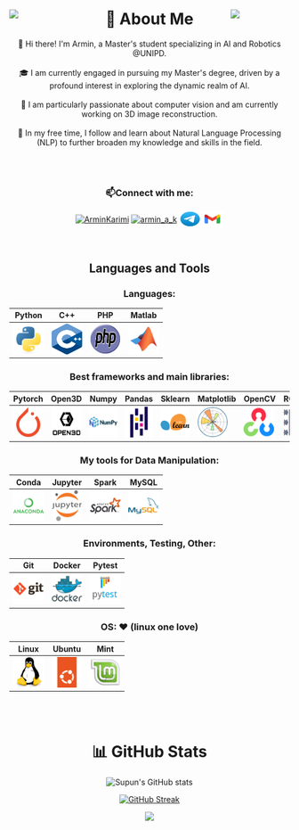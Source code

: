 <div align="center">
<img align="left" src="https://user-images.githubusercontent.com/65187002/144930161-2f783401-8d27-4fdf-a2f7-cc0ba32f1f1f.gif" width="21%" style="display:inline;"><img align="right" src="https://user-images.githubusercontent.com/65187002/144930161-2f783401-8d27-4fdf-a2f7-cc0ba32f1f1f.gif" width="21%" style="display:inline;">

# 💫 About Me
👋 Hi there! I'm Armin, a Master's student specializing in AI and Robotics @UNIPD. <br><br>🎓 I am currently engaged in pursuing my Master's degree, driven by a profound interest in exploring the dynamic realm of AI. <br><br>🤖 I am particularly passionate about computer vision and am currently working on 3D image reconstruction.<br><br> 🌱 In my free time, I follow and learn about Natural Language Processing (NLP) to further broaden my knowledge and skills in the field.<br><br>
</dev>

<br>

<h3 align="center">📫Connect with me:</h3>
<p align="center">
<a href="https://www.linkedin.com/in/armin-karimi/" target="blank"><img align="center" src="https://raw.githubusercontent.com/rahuldkjain/github-profile-readme-generator/master/src/images/icons/Social/linked-in-alt.svg" alt="ArminKarimi" height="30" width="40" /></a>
<a href="https://instagram.com/armin_a_k" target="blank"><img align="center" src="https://raw.githubusercontent.com/rahuldkjain/github-profile-readme-generator/master/src/images/icons/Social/instagram.svg" alt="armin_a_k" height="30" width="40" /></a>
<a href="https://t.me/armin_a_k" target="blank"><img align="center" src="https://github.com/arminak6/arminak6/blob/main/imgs/telegram.svg" alt="armin_a_k" height="30" width="40" /></a><a href="mailto:karimi77armin@gmail.com" target="blank"><img align="center" src="https://github.com/arminak6/arminak6/blob/main/imgs/gmail.svg" alt="armin_a_k" height="30" width="40" /></a>
</p>
 
<br>








## Languages and Tools 
<div>

### Languages:
| Python | C++ | PHP | Matlab |
|----------|----------|----------|-----|
|  <img src="https://github.com/devicons/devicon/blob/master/icons/python/python-original.svg" title="Python"  alt="Python" width="55" height="55"/> |  <img src="https://github.com/arminak6/arminak6/blob/main/imgs/C%2B%2B.svg" title="C++"  alt="C" width="55" height="55"/> |  <img src="https://github.com/arminak6/arminak6/blob/main/imgs/php.svg" title="PHP" alt="PHP" width="55" height="55"/> |  <img src="https://github.com/arminak6/arminak6/blob/main/imgs/matlab.svg" title="Matlab" alt="Maltlab" width="55" height="55"/>|

  

### Best frameworks and main libraries:

| Pytorch | Open3D | Numpy | Pandas | Sklearn | Matplotlib | OpenCV | ROS |
|----------|----------|----------|----------|----------|----------|----------|----------|
|  <img src="https://github.com/devicons/devicon/blob/master/icons/pytorch/pytorch-original.svg" title="Pytorch"  alt="Pytorch" width="55" height="55"/>|  <img src="https://github.com/arminak6/arminak6/blob/main/imgs/open3D.svg" title="Open3D"  alt="open3D" width="55" height="55"/>|  <img src="https://github.com/devicons/devicon/blob/master/icons/numpy/numpy-original-wordmark.svg" title="Numpy" alt="Numpy" width="55" height="55"/>|  <img src="https://github.com/devicons/devicon/blob/master/icons/pandas/pandas-original.svg" title="Pandas" alt="Pandas" width="55" height="55"/>|  <img src="https://github.com/devicons/devicon/blob/master/icons/scikitlearn/scikitlearn-original.svg" title="sklearn" alt="sklearn" width="55" height="55"/>|  <img src="https://github.com/devicons/devicon/blob/master/icons/matplotlib/matplotlib-original.svg" title="mpl" alt="mpl" width="55" height="55"/>| <img src="https://github.com/devicons/devicon/blob/master/icons/opencv/opencv-original.svg" title="mpl" alt="mpl" width="55" height="55"/>|<img src="https://github.com/arminak6/arminak6/blob/main/imgs/Ros.svg" title="ROS" alt="ROS" width="55" height="55"/>|


### My tools for Data Manipulation:

| Conda | Jupyter | Spark | MySQL |
|----------|----------|----------|----------|
|<img src="https://github.com/devicons/devicon/blob/master/icons/anaconda/anaconda-original-wordmark.svg" title="Anaconda" alt="Conda" width="55" height="55"/>|<img src="https://github.com/devicons/devicon/blob/master/icons/jupyter/jupyter-original-wordmark.svg" title="Jupiter" alt="Jupiter" width="55" height="55"/>|<img src="https://github.com/devicons/devicon/blob/master/icons/apachespark/apachespark-original-wordmark.svg" title="Spark" alt="Spark" width="55" height="55"/>|<img src="https://github.com/devicons/devicon/blob/master/icons/mysql/mysql-original-wordmark.svg" title="MySQL" alt="MySQL" width="55" height="55"/>|


  
### Environments, Testing, Other:

| Git | Docker | Pytest | 
|----------|----------|----------|
|<img src="https://github.com/devicons/devicon/blob/master/icons/git/git-original-wordmark.svg" title="Git" alt="Git" width="55" height="55"/>|<img src="https://github.com/devicons/devicon/blob/master/icons/docker/docker-original-wordmark.svg" title="Docker" alt="Docker" width="55" height="55"/>|<img src="https://github.com/devicons/devicon/blob/master/icons/pytest/pytest-original-wordmark.svg" title="pytest" alt="pytest" width="55" height="55"/>|


### OS: ❤️ (linux one love)

| Linux | Ubuntu | Mint |
|----------|----------|----------|
| <img src="https://github.com/devicons/devicon/blob/master/icons/linux/linux-original.svg" title="Linux" alt="Linux" width="55" height="55"/> | <img src="https://github.com/devicons/devicon/blob/master/icons/ubuntu/ubuntu-original.svg" title="Ubuntu" alt="Ubuntu" width="55" height="55"/> | <img src="https://github.com/arminak6/arminak6/blob/main/imgs/Mint.svg" title="Mint" alt="Mint" width="55" height="55"/> |

</div>

<br><br>
 
# 📊 GitHub Stats
<div align="center">
 
![Supun's GitHub stats](https://github-readme-stats.vercel.app/api?username=arminak6\&theme=midnight-purple\&show_icons=true\&show=reviews,prs_merged,prs_merged_percentage\&hide=contribs,issues)

[![GitHub Streak](https://streak-stats.demolab.com/?user=arminak6&theme=midnight-purple)](https://git.io/streak-stats)

</div>

<p align="center">
     <img src="https://capsule-render.vercel.app/api?type=waving&color=gradient&height=100&section=footer"/>
</p>
